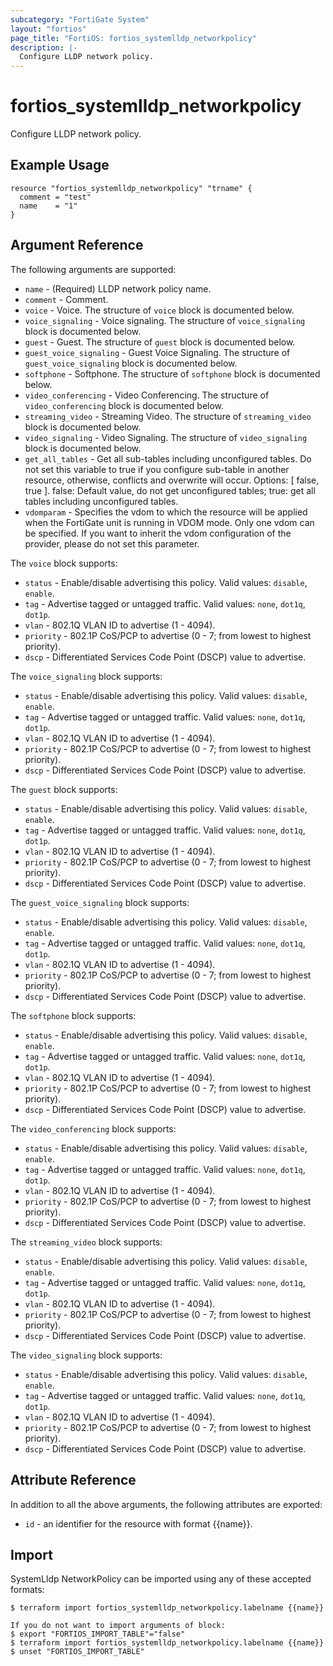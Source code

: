 ```yaml
---
subcategory: "FortiGate System"
layout: "fortios"
page_title: "FortiOS: fortios_systemlldp_networkpolicy"
description: |-
  Configure LLDP network policy.
---
```


# fortios_systemlldp_networkpolicy
Configure LLDP network policy.

## Example Usage

```hcl
resource "fortios_systemlldp_networkpolicy" "trname" {
  comment = "test"
  name    = "1"
}
```

## Argument Reference

The following arguments are supported:

* `name` - (Required) LLDP network policy name.
* `comment` - Comment.
* `voice` - Voice. The structure of `voice` block is documented below.
* `voice_signaling` - Voice signaling. The structure of `voice_signaling` block is documented below.
* `guest` - Guest. The structure of `guest` block is documented below.
* `guest_voice_signaling` - Guest Voice Signaling. The structure of `guest_voice_signaling` block is documented below.
* `softphone` - Softphone. The structure of `softphone` block is documented below.
* `video_conferencing` - Video Conferencing. The structure of `video_conferencing` block is documented below.
* `streaming_video` - Streaming Video. The structure of `streaming_video` block is documented below.
* `video_signaling` - Video Signaling. The structure of `video_signaling` block is documented below.
* `get_all_tables` - Get all sub-tables including unconfigured tables. Do not set this variable to true if you configure sub-table in another resource, otherwise, conflicts and overwrite will occur. Options: [ false, true ]. false: Default value, do not get unconfigured tables; true: get all tables including unconfigured tables. 
* `vdomparam` - Specifies the vdom to which the resource will be applied when the FortiGate unit is running in VDOM mode. Only one vdom can be specified. If you want to inherit the vdom configuration of the provider, please do not set this parameter.

The `voice` block supports:

* `status` - Enable/disable advertising this policy. Valid values: `disable`, `enable`.
* `tag` - Advertise tagged or untagged traffic. Valid values: `none`, `dot1q`, `dot1p`.
* `vlan` - 802.1Q VLAN ID to advertise (1 - 4094).
* `priority` - 802.1P CoS/PCP to advertise (0 - 7; from lowest to highest priority).
* `dscp` - Differentiated Services Code Point (DSCP) value to advertise.

The `voice_signaling` block supports:

* `status` - Enable/disable advertising this policy. Valid values: `disable`, `enable`.
* `tag` - Advertise tagged or untagged traffic. Valid values: `none`, `dot1q`, `dot1p`.
* `vlan` - 802.1Q VLAN ID to advertise (1 - 4094).
* `priority` - 802.1P CoS/PCP to advertise (0 - 7; from lowest to highest priority).
* `dscp` - Differentiated Services Code Point (DSCP) value to advertise.

The `guest` block supports:

* `status` - Enable/disable advertising this policy. Valid values: `disable`, `enable`.
* `tag` - Advertise tagged or untagged traffic. Valid values: `none`, `dot1q`, `dot1p`.
* `vlan` - 802.1Q VLAN ID to advertise (1 - 4094).
* `priority` - 802.1P CoS/PCP to advertise (0 - 7; from lowest to highest priority).
* `dscp` - Differentiated Services Code Point (DSCP) value to advertise.

The `guest_voice_signaling` block supports:

* `status` - Enable/disable advertising this policy. Valid values: `disable`, `enable`.
* `tag` - Advertise tagged or untagged traffic. Valid values: `none`, `dot1q`, `dot1p`.
* `vlan` - 802.1Q VLAN ID to advertise (1 - 4094).
* `priority` - 802.1P CoS/PCP to advertise (0 - 7; from lowest to highest priority).
* `dscp` - Differentiated Services Code Point (DSCP) value to advertise.

The `softphone` block supports:

* `status` - Enable/disable advertising this policy. Valid values: `disable`, `enable`.
* `tag` - Advertise tagged or untagged traffic. Valid values: `none`, `dot1q`, `dot1p`.
* `vlan` - 802.1Q VLAN ID to advertise (1 - 4094).
* `priority` - 802.1P CoS/PCP to advertise (0 - 7; from lowest to highest priority).
* `dscp` - Differentiated Services Code Point (DSCP) value to advertise.

The `video_conferencing` block supports:

* `status` - Enable/disable advertising this policy. Valid values: `disable`, `enable`.
* `tag` - Advertise tagged or untagged traffic. Valid values: `none`, `dot1q`, `dot1p`.
* `vlan` - 802.1Q VLAN ID to advertise (1 - 4094).
* `priority` - 802.1P CoS/PCP to advertise (0 - 7; from lowest to highest priority).
* `dscp` - Differentiated Services Code Point (DSCP) value to advertise.

The `streaming_video` block supports:

* `status` - Enable/disable advertising this policy. Valid values: `disable`, `enable`.
* `tag` - Advertise tagged or untagged traffic. Valid values: `none`, `dot1q`, `dot1p`.
* `vlan` - 802.1Q VLAN ID to advertise (1 - 4094).
* `priority` - 802.1P CoS/PCP to advertise (0 - 7; from lowest to highest priority).
* `dscp` - Differentiated Services Code Point (DSCP) value to advertise.

The `video_signaling` block supports:

* `status` - Enable/disable advertising this policy. Valid values: `disable`, `enable`.
* `tag` - Advertise tagged or untagged traffic. Valid values: `none`, `dot1q`, `dot1p`.
* `vlan` - 802.1Q VLAN ID to advertise (1 - 4094).
* `priority` - 802.1P CoS/PCP to advertise (0 - 7; from lowest to highest priority).
* `dscp` - Differentiated Services Code Point (DSCP) value to advertise.


## Attribute Reference

In addition to all the above arguments, the following attributes are exported:
* `id` - an identifier for the resource with format {{name}}.

## Import

SystemLldp NetworkPolicy can be imported using any of these accepted formats:
```
$ terraform import fortios_systemlldp_networkpolicy.labelname {{name}}

If you do not want to import arguments of block:
$ export "FORTIOS_IMPORT_TABLE"="false"
$ terraform import fortios_systemlldp_networkpolicy.labelname {{name}}
$ unset "FORTIOS_IMPORT_TABLE"
```
